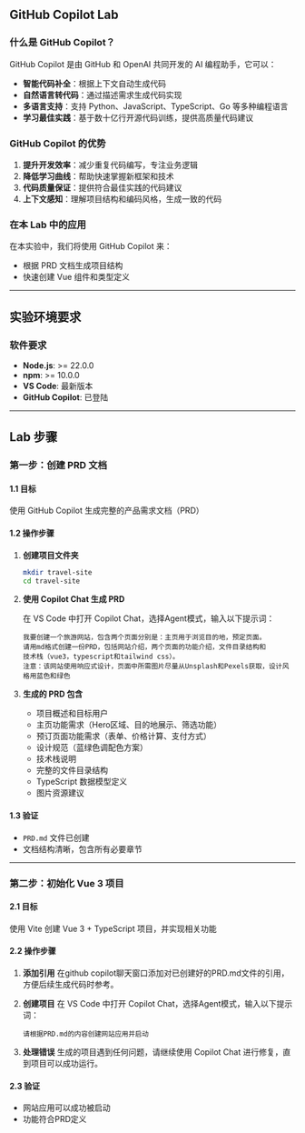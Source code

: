 ## GitHub Copilot Lab

### 什么是 GitHub Copilot？

GitHub Copilot 是由 GitHub 和 OpenAI 共同开发的 AI 编程助手，它可以：

- **智能代码补全**：根据上下文自动生成代码
- **自然语言转代码**：通过描述需求生成代码实现
- **多语言支持**：支持 Python、JavaScript、TypeScript、Go 等多种编程语言
- **学习最佳实践**：基于数十亿行开源代码训练，提供高质量代码建议

### GitHub Copilot 的优势

1. **提升开发效率**：减少重复代码编写，专注业务逻辑
2. **降低学习曲线**：帮助快速掌握新框架和技术
3. **代码质量保证**：提供符合最佳实践的代码建议
4. **上下文感知**：理解项目结构和编码风格，生成一致的代码

### 在本 Lab 中的应用

在本实验中，我们将使用 GitHub Copilot 来：
- 根据 PRD 文档生成项目结构
- 快速创建 Vue 组件和类型定义

---

## 实验环境要求

### 软件要求
- **Node.js**: >= 22.0.0
- **npm**: >= 10.0.0
- **VS Code**: 最新版本
- **GitHub Copilot**: 已登陆

---

## Lab 步骤

### 第一步：创建 PRD 文档

#### 1.1 目标
使用 GitHub Copilot 生成完整的产品需求文档（PRD）

#### 1.2 操作步骤

1. **创建项目文件夹**
   ```bash
   mkdir travel-site
   cd travel-site
   ```

2. **使用 Copilot Chat 生成 PRD**
   
   在 VS Code 中打开 Copilot Chat，选择Agent模式，输入以下提示词：
   ```
   我要创建一个旅游网站，包含两个页面分别是：主页用于浏览目的地，预定页面。
   请用md格式创建一份PRD，包括网站介绍，两个页面的功能介绍，文件目录结构和
   技术栈（vue3，typescript和tailwind css）。
   注意：该网站使用响应式设计，页面中所需图片尽量从Unsplash和Pexels获取，设计风格用蓝色和绿色
   ```

3. **生成的 PRD 包含**
   - 项目概述和目标用户
   - 主页功能需求（Hero区域、目的地展示、筛选功能）
   - 预订页面功能需求（表单、价格计算、支付方式）
   - 设计规范（蓝绿色调配色方案）
   - 技术栈说明
   - 完整的文件目录结构
   - TypeScript 数据模型定义
   - 图片资源建议

#### 1.3 验证
- `PRD.md` 文件已创建
- 文档结构清晰，包含所有必要章节

---

### 第二步：初始化 Vue 3 项目

#### 2.1 目标
使用 Vite 创建 Vue 3 + TypeScript 项目，并实现相关功能

#### 2.2 操作步骤

1. **添加引用**
   在github copilot聊天窗口添加对已创建好的PRD.md文件的引用，方便后续生成代码时参考。

2. **创建项目**
   在 VS Code 中打开 Copilot Chat，选择Agent模式，输入以下提示词：
   ```
   请根据PRD.md的内容创建网站应用并启动
   ```
3. **处理错误**
   生成的项目遇到任何问题，请继续使用 Copilot Chat 进行修复，直到项目可以成功运行。
   
#### 2.3 验证
- 网站应用可以成功被启动
- 功能符合PRD定义